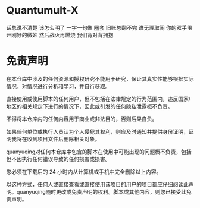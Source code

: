 # Quantumult-X
话总说不清楚 该怎么明了
一字一句像 圈套
旧账总翻不完 谁无理取闹
你的双手甩开刚好的微妙
然后战火再燃烧
我们背对背拥抱
# 免责声明
在本仓库中涉及的任何资源和授权研究不能用于研究，保证其真实性能够根据实际情况，对情况进行分析和学习，并自行获取。

直接使用或使用脚本的任何用户，但不包括在法律规定的行为范围内，违反国家/地区的相关规定下进行的情况下，因此或引发的任何隐私泄露概不负责。

不得将本仓库内的任何内容用于商业或非法目的，否则后果自负。

如果任何单位或执行人员认为个人侵犯其权利，则应及时通知并提供身份证明，证明我将在收到项目文件后删除相关对象。

quanyuqing对任何本仓库中包含的脚本在使用中可能出现的问题概不负责，包括但不因执行任何错误导致的任何损害或损害。

您必须在下载后的 24 小时内从计算机或手机中完全删除以上内容。

以这种方式，任何人或直接查看或直接使用该项目的用户的项目都应仔细阅读此声明。quanyuqing随时更改或免责声明的权利。脚本或其他内容，则您已接受此免责声明。

